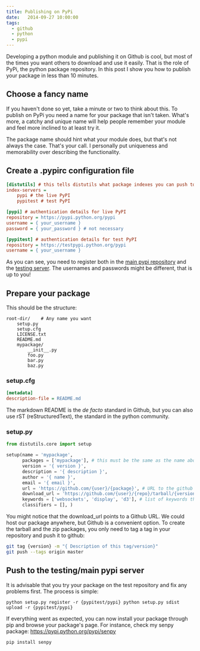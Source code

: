 ```yaml
---
title: Publishing on PyPi
date:   2014-09-27 10:00:00
tags:
  - github
  - python
  - pypi
---
```


Developing a python module and publishing it on Github is cool, but most
of the times you want others to download and use it easily. That is the
role of PyPi, the python package repository. In this post I show you how
to publish your package in less than 10 minutes.

Choose a fancy name
-------------------

If you haven't done so yet, take a minute or two to think about this.
To publish on PyPi you need a name for your package that isn't taken.
What's more, a catchy and unique name will help people remember your
module and feel more inclined to at least try it.

The package name should hint what your module does, but that's not
always the case. That's your call. I personally put uniqueness and
memorability over describing the functionality.

Create a .pypirc configuration file
-----------------------------------

```cfg
[distutils] # this tells distutils what package indexes you can push to
index-servers =
    pypi # the live PyPI
    pypitest # test PyPI

[pypi] # authentication details for live PyPI
repository = https://pypi.python.org/pypi
username = { your_username }
password = { your_password } # not necessary

[pypitest] # authentication details for test PyPI
repository = https://testpypi.python.org/pypi
username = { your_username }
```

As you can see, you need to register both in the [main pypi
repository](https://pypi.python.org/pypi?%3Aaction=register_form) and
the [testing
server](https://testpypi.python.org/pypi?%3Aaction=register_form). The
usernames and passwords might be different, that is up to you!

Prepare your package
--------------------

This should be the structure:

```
root-dir/    # Any name you want
    setup.py
    setup.cfg
    LICENSE.txt
    README.md
    mypackage/
        __init__.py
        foo.py
        bar.py
        baz.py
```

### setup.cfg

```cfg
[metadata]
description-file = README.md
```

The markdown README is the *de facto* standard in Github, but you can
also use rST (reStructuredText), the standard in the python community.

### setup.py

```python
from distutils.core import setup

setup(name = 'mypackage',
      packages = ['mypackage'], # this must be the same as the name above
      version = '{ version }',
      description = '{ description }',
      author = '{ name }',
      email = '{ email }',
      url = 'https://github.com/{user}/{package}', # URL to the github repo
      download_url = 'https://github.com/{user}/{repo}/tarball/{version}',
      keywords = ['websockets', 'display', 'd3'], # list of keywords that represent your package
      classifiers = [], )
```

You might notice that the download_url points to a Github URL. We could
host our package anywhere, but Github is a convenient option. To create
the tarball and the zip packages, you only need to tag a tag in your
repository and push it to github:

```bash
git tag {version} -m "{ Description of this tag/version}"
git push --tags origin master
```

Push to the testing/main pypi server
------------------------------------

It is advisable that you try your package on the test repository and fix
any problems first. The process is simple:

```shell
python setup.py register -r {pypitest/pypi} python setup.py sdist upload -r {pypitest/pypi}
```

If everything went as expected, you can now install your package through
pip and browse your package's page. For instance, check my senpy
package: <https://pypi.python.org/pypi/senpy>

```shell
pip install senpy
```
